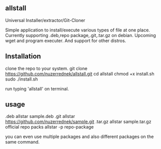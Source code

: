 allstall
--------
Universal Installer/extractor/Git-Cloner

Simple application to install/execute various types of file at one place.
Currently supporting .deb,repo package,.git,.tar.gz on debian.
Upcoming wget and program executer. And support for other distros.

Installation
------------
clone the repo to your system.
git clone https://github.com/nuzerrednek/allstall.git
cd allstall
chmod +x install.sh
sudo ./install.sh 

run typing 'allstall' on terminal.

usage
-----
.deb
allstar sample.deb
.git
allstar https://github.com/nuzerrednek/sample.git
.tar.gz
allstar sample.tar.gz
official repo packs
allstar -p repo-package

you can even use multiple packages and also different packages on the same command.


